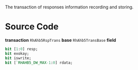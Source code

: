 The transaction of responses information recording and storing.
# Source Code
**transaction** `RhAhb5RspTrans`
**base** `RhAhb5TransBase`
**field**
```systemverilog
bit [1:0] resp;
bit exokay;
bit iswrite;
bit [`RHAHB5_DW_MAX-1:0] rdata;
```